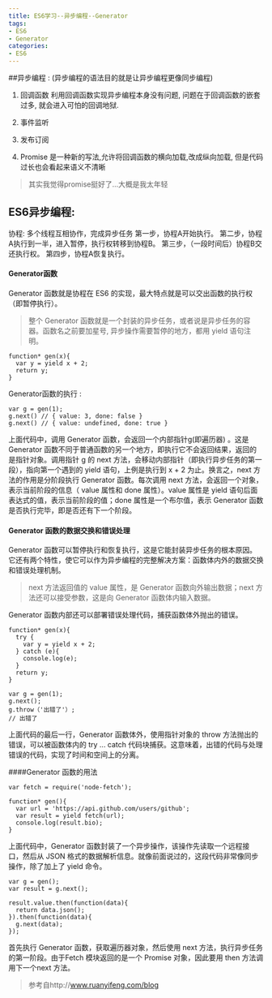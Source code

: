 ```yaml
---
title: ES6学习--异步编程--Generator
tags: 
- ES6
- Generator
categories:
- ES6
---
```


##异步编程 :
(异步编程的语法目的就是让异步编程更像同步编程)

1. 回调函数
利用回调函数实现异步编程本身没有问题, 问题在于回调函数的嵌套过多, 就会进入可怕的回调地狱. 

2. 事件监听

3. 发布订阅

4. Promise
是一种新的写法,允许将回调函数的横向加载,改成纵向加载, 但是代码过长也会看起来语义不清晰
> 其实我觉得promise挺好了...大概是我太年轻

## ES6异步编程:
协程: 多个线程互相协作，完成异步任务
第一步，协程A开始执行。
第二步，协程A执行到一半，进入暂停，执行权转移到协程B。
第三步，（一段时间后）协程B交还执行权。
第四步，协程A恢复执行。

#### Generator函数
Generator 函数就是协程在 ES6 的实现，最大特点就是可以交出函数的执行权（即暂停执行）。

> 整个 Generator 函数就是一个封装的异步任务，或者说是异步任务的容器。函数名之前要加星号, 异步操作需要暂停的地方，都用 yield 语句注明。
```
function* gen(x){
  var y = yield x + 2;
  return y;
}
```

Generator函数的执行 :
```
var g = gen(1);
g.next() // { value: 3, done: false }
g.next() // { value: undefined, done: true }
```
上面代码中，调用 Generator 函数，会返回一个内部指针g(即遍历器) 。这是 Generator 函数不同于普通函数的另一个地方，即执行它不会返回结果，返回的是指针对象。调用指针 g 的 next 方法，会移动内部指针（即执行异步任务的第一段），指向第一个遇到的 yield 语句，上例是执行到 x + 2 为止。换言之，next 方法的作用是分阶段执行 Generator 函数。每次调用 next 方法，会返回一个对象，表示当前阶段的信息（ value 属性和 done 属性）。value 属性是 yield 语句后面表达式的值，表示当前阶段的值；done 属性是一个布尔值，表示 Generator 函数是否执行完毕，即是否还有下一个阶段。

#### Generator 函数的数据交换和错误处理
Generator 函数可以暂停执行和恢复执行，这是它能封装异步任务的根本原因。它还有两个特性，使它可以作为异步编程的完整解决方案：函数体内外的数据交换和错误处理机制。

> next 方法返回值的 value 属性，是 Generator 函数向外输出数据；next 方法还可以接受参数，这是向 Generator 函数体内输入数据。

Generator 函数内部还可以部署错误处理代码，捕获函数体外抛出的错误。
```
function* gen(x){
  try {
    var y = yield x + 2;
  } catch (e){ 
    console.log(e);
  }
  return y;
}

var g = gen(1);
g.next();
g.throw（'出错了'）;
// 出错了
```
上面代码的最后一行，Generator 函数体外，使用指针对象的 throw 方法抛出的错误，可以被函数体内的 try ... catch 代码块捕获。这意味着，出错的代码与处理错误的代码，实现了时间和空间上的分离。

####Generator 函数的用法
```
var fetch = require('node-fetch');

function* gen(){
  var url = 'https://api.github.com/users/github';
  var result = yield fetch(url);
  console.log(result.bio);
}
```
上面代码中，Generator 函数封装了一个异步操作，该操作先读取一个远程接口，然后从 JSON 格式的数据解析信息。就像前面说过的，这段代码非常像同步操作，除了加上了 yield 命令。
```
var g = gen();
var result = g.next();

result.value.then(function(data){
  return data.json();
}).then(function(data){
  g.next(data);
});
```
首先执行 Generator 函数，获取遍历器对象，然后使用 next 方法，执行异步任务的第一阶段。由于Fetch 模块返回的是一个 Promise 对象，因此要用 then 方法调用下一个next 方法。

> 参考自http://www.ruanyifeng.com/blog
















